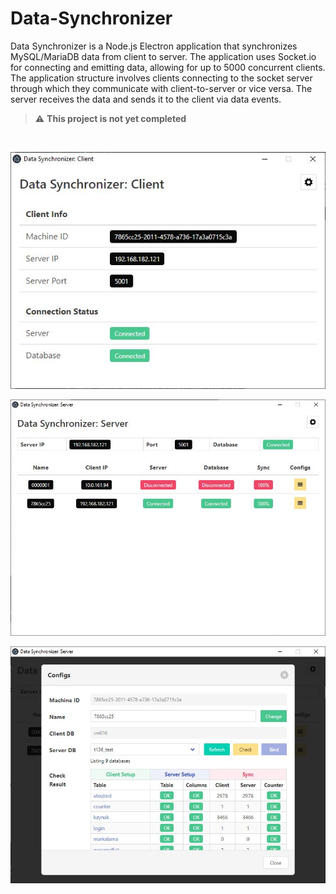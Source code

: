 # Data-Synchronizer

Data Synchronizer is a Node.js Electron application that synchronizes MySQL/MariaDB data from client to server. The application uses Socket.io for connecting and emitting data, allowing for up to 5000 concurrent clients. The application structure involves clients connecting to the socket server through which they communicate with client-to-server or vice versa. The server receives the data and sends it to the client via data events.

> :warning: **This project is not yet completed**


</br>
<p align="center"><img src="https://raw.githubusercontent.com/erman999/Data-Synchronizer/master/screenshots/client.jpg" width="600"></p>
<p align="center"><img src="https://raw.githubusercontent.com/erman999/Data-Synchronizer/master/screenshots/server.jpg" width="600"></p>
<p align="center"><img src="https://raw.githubusercontent.com/erman999/Data-Synchronizer/master/screenshots/client-configs.jpg" width="600"></p>
</br>
